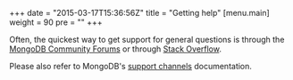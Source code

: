 +++
date = "2015-03-17T15:36:56Z"
title = "Getting help"
[menu.main]
  weight = 90
  pre = "<i class='fa fa-question'></i>"
+++

Often, the quickest way to get support for general questions is through
the
[MongoDB Community Forums](https://community.mongodb.com/tags/c/drivers-odms-connectors/7/cxx-driver)
or through
[Stack Overflow](https://stackoverflow.com/questions/tagged/mongodb%20c%2b%2b).

Please also refer to MongoDB's
[support channels](https://docs.mongodb.com/manual/support) documentation.

